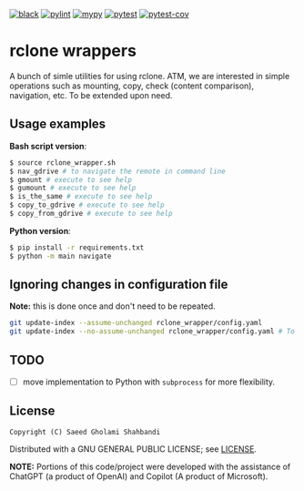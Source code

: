 [![black](https://github.com/saeedghsh/rclone_wrapper/actions/workflows/formatting.yml/badge.svg?branch=master)](https://github.com/saeedghsh/rclone_wrapper/actions/workflows/formatting.yml)
[![pylint](https://github.com/saeedghsh/rclone_wrapper/actions/workflows/pylint.yml/badge.svg?branch=master)](https://github.com/saeedghsh/rclone_wrapper/actions/workflows/pylint.yml)
[![mypy](https://github.com/saeedghsh/rclone_wrapper/actions/workflows/type-check.yml/badge.svg?branch=master)](https://github.com/saeedghsh/rclone_wrapper/actions/workflows/type-check.yml)
[![pytest](https://github.com/saeedghsh/rclone_wrapper/actions/workflows/pytest.yml/badge.svg?branch=master)](https://github.com/saeedghsh/rclone_wrapper/actions/workflows/pytest.yml)
[![pytest-cov](https://github.com/saeedghsh/rclone_wrapper/actions/workflows/pytest-cov.yml/badge.svg?branch=master)](https://github.com/saeedghsh/rclone_wrapper/actions/workflows/pytest-cov.yml)

# rclone wrappers
A bunch of simle utilities for using rclone.
ATM, we are interested in simple operations such as mounting, copy, check (content comparison), navigation, etc.
To be extended upon need.

## Usage examples

**Bash script version**:
```bash
$ source rclone_wrapper.sh
$ nav_gdrive # to navigate the remote in command line
$ gmount # execute to see help
$ gumount # execute to see help
$ is_the_same # execute to see help
$ copy_to_gdrive # execute to see help
$ copy_from_gdrive # execute to see help
```

**Python version**:
```bash
$ pip install -r requirements.txt
$ python -m main navigate
```

## Ignoring changes in configuration file
**Note:** this is done once and don't need to be repeated.
```bash
git update-index --assume-unchanged rclone_wrapper/config.yaml
git update-index --no-assume-unchanged rclone_wrapper/config.yaml # To undo
```

## TODO
* [ ] move implementation to Python with `subprocess` for more flexibility.

## License
```
Copyright (C) Saeed Gholami Shahbandi
```

Distributed with a GNU GENERAL PUBLIC LICENSE; see [LICENSE](https://github.com/saeedghsh/rclone_wapper/blob/master/LICENSE).  

**NOTE:** Portions of this code/project were developed with the assistance of ChatGPT (a product of OpenAI) and Copilot (A product of Microsoft).